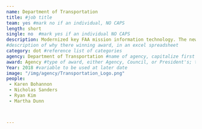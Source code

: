 ```yaml
---
name: Department of Transportation
title: #job title
team: yes #mark no if an individual, NO CAPS
length: short
single: no  #mark yes if an individual NO CAPS
description: Modernized key FAA mission information technology. The new, consolidated approach has significantly improved productivity, enabled the retirement of legacy data centers and saved the FAA approximately $600,000 per year.
#description of why there winning award, in an excel spreadsheet
category: dot #reference list of categories
agency: Department of Transportation #name of agency, capitalize first letter of each name
award: Agency #type of award, either Agency, Council, or President's; this is case sensitive so make sure to match the options listed exactly. This section generates the format of the card
Year: 2018 #variable to be used at later date
image: "/img/agency/Transportation_Logo.png"
people:
 - Karen Bohannon
 - Nicholas Sanders
 - Ryan Kim
 - Martha Dunn



---
```

